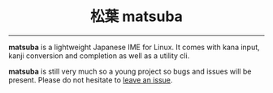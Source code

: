 
<div align="center">
<h1>松葉 matsuba</h1>
<hr>
</div>

**matsuba** is a lightweight Japanese IME for Linux. It comes with kana input, kanji conversion and completion as well as a utility cli.

**matsuba** is still very much so a young project so bugs and issues will be present. Please do not hesitate to [leave an issue](https://github.com/MrPicklePinosaur/matsuba/issues).
